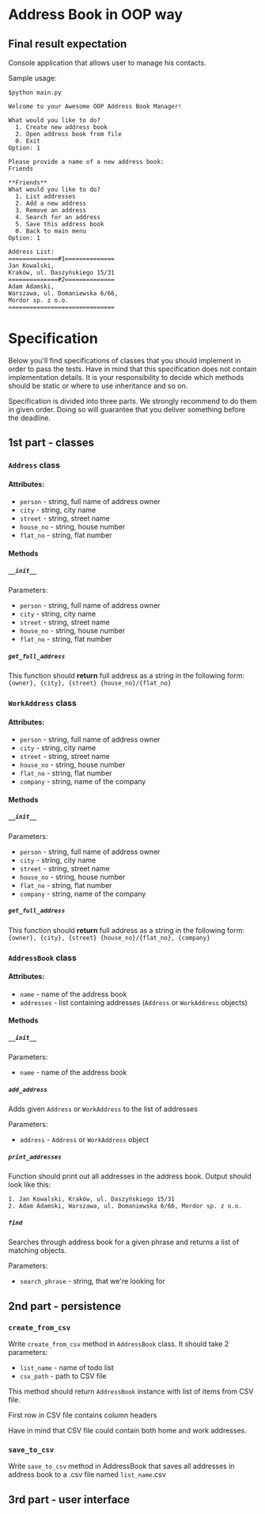 # Address Book in OOP way

## Final result expectation

Console application that allows user to manage his contacts.

Sample usage:
```
$python main.py

Welcome to your Awesome OOP Address Book Manager!

What would you like to do?
  1. Create new address book
  2. Open address book from file
  0. Exit
Option: 1

Please provide a name of a new address book:
Friends

**Friends**
What would you like to do?
  1. List addresses
  2. Add a new address
  3. Remove an address
  4. Search for an address
  5. Save this address book
  0. Back to main menu
Option: 1

Address List:
==============#1==============
Jan Kowalski,
Kraków, ul. Daszyńskiego 15/31
==============#2==============
Adam Adamski,
Warszawa, ul. Domaniewska 6/66,
Mordor sp. z o.o.
==============================
```

# Specification
Below you'll find specifications of classes that you should implement in order to pass the tests. Have in mind that this specification does not contain implementation details. It is your responsibility to decide which methods should be static or where to use inheritance and so on.

Specification is divided into three parts. We strongly recommend to do them in given order. Doing so will guarantee that you deliver something before the deadline.

## 1st part - classes

### `Address` class

#### Attributes:

* `person` - string, full name of address owner
* `city` - string, city name
* `street` - string, street name
* `house_no` - string, house number
* `flat_no` - string, flat number

#### Methods

##### `__init__`

Parameters:
* `person` - string, full name of address owner
* `city` - string, city name
* `street` - string, street name
* `house_no` - string, house number
* `flat_no` - string, flat number

##### `get_full_address`

This function should __return__ full address as a string in the following form:
`{owner}, {city}, {street} {house_no}/{flat_no}`

### `WorkAddress` class

#### Attributes:

* `person` - string, full name of address owner
* `city` - string, city name
* `street` - string, street name
* `house_no` - string, house number
* `flat_no` - string, flat number
* `company` - string, name of the company

#### Methods

##### `__init__`

Parameters:
* `person` - string, full name of address owner
* `city` - string, city name
* `street` - string, street name
* `house_no` - string, house number
* `flat_no` - string, flat number
* `company` - string, name of the company

##### `get_full_address`

This function should __return__ full address as a string in the following form:
`{owner}, {city}, {street} {house_no}/{flat_no}, {company}`

### `AddressBook` class

#### Attributes:

* `name` - name of the address book
* `addresses` - list containing addresses (`Address` or `WorkAddress` objects)

#### Methods

##### `__init__`

Parameters:
* `name` - name of the address book

##### `add_address`
Adds given `Address` or `WorkAddress` to the list of addresses

Parameters:
* `address` - `Address` or `WorkAddress` object

##### `print_addresses`

Function should print out all addresses in the address book. Output should look like this:
```
1. Jan Kowalski, Kraków, ul. Daszyńskiego 15/31
2. Adam Adamski, Warszawa, ul. Domaniewska 6/66, Mordor sp. z o.o.
```

##### `find`
Searches through address book for a given phrase and returns a list of matching objects.

Parameters:
* `search_phrase` - string, that we're looking for


## 2nd part - persistence
### `create_from_csv`

Write `create_from_csv` method in `AddressBook` class. It should take
2 parameters:

* `list_name` - name of todo list
* `csv_path` - path to CSV file

This method should return `AddressBook` instance with list of items from
CSV file.

First row in CSV file contains column headers

Have in mind that CSV file could contain both home and work addresses.

### `save_to_csv`
Write `save_to_csv` method in AddressBook that saves all addresses in address book to a .csv file named `list_name`.csv

## 3rd part - user interface
